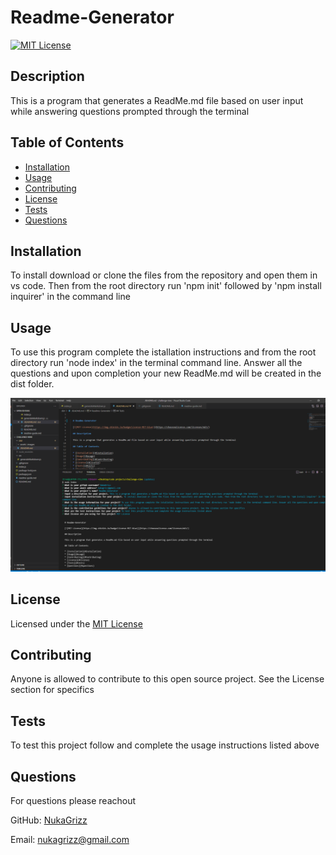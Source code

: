 
  
  # Readme-Generator

  [![MIT License](https://img.shields.io/badge/License-MIT-blue)](https://choosealicense.com/licenses/mit/)
  
  ## Description 

  This is a program that generates a ReadMe.md file based on user input while answering questions prompted through the terminal
  
  ## Table of Contents
  
  * [Installation](#installation)
  * [Usage](#usage)
  * [Contributing](#Contributing)
  * [License](#license)
  * [Tests](#tests)
  * [Questions](#questions)
  
  ## Installation
  
  To install download or clone the files from the repository and open them in vs code. Then from the root directory run 'npm init' followed by 'npm install inquirer' in the command line
  
  ## Usage 
  
  To use this program complete the istallation instructions and from the root directory run 'node index' in the terminal command line. Answer all the questions and upon completion your new ReadMe.md will be created in the dist folder.
  
  ![alt text](./assets/images/screenshot.png)
  
  ## License
  
  Licensed under the [MIT License](https://choosealicense.com/licenses/mit/)
  
  ## Contributing
  
  Anyone is allowed to contribute to this open source project. See the License section for specifics
  
  ## Tests
  
  To test this project follow and complete the usage instructions listed above

  ## Questions

  For questions please reachout

  GitHub: [NukaGrizz](https://github.com/NukaGrizz)

  Email: nukagrizz@gmail.com
